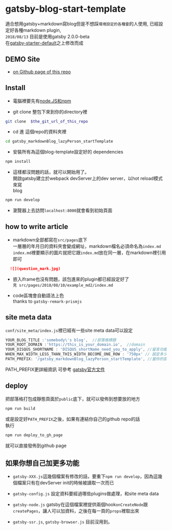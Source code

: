 # gatsby-blog-start-template
適合想用gatsby+markdown寫blog但是不想踩`環境設定的各種雷`的人使用,
已經設定好各種markdown plugin,  
`2018/08/13`  目前是使用gatsby 2.0.0-beta  
在[gatsby-starter-default](https://github.com/gatsbyjs/gatsby-starter-default)之上修改而成  



## DEMO Site
- [on Github page of this repo](https://akari0624.github.io/gatsby_markdownBlog_lazyPerson_startTemplate/)

## Install

- 電腦裡要先有[node.JS和npm](https://nodejs.org/en/download/)

- git clone 整包下來到你的directory裡  
```sh
git clone  $the_git_url_of_this_repo
```

- cd 進 這個repo的資料夾裡  
```sh
cd gatsby_markdownBlog_lazyPerson_startTemplate
```

- 安裝所有為這個blog-template設定好的 dependencies  
```sh
npm install
```

- 這樣都沒問題的話，就可以開始用了。  
開啟gatsby建立於webpack devServer上的dev server，以hot reload模式來寫  
blog
```sh
npm run develop
```  

- 瀏覽器上去訪問`localhost:8000`就會看到初始頁面

## how to write article 

- markdown全部都寫在`src/pages`底下  
一層層的年月日的資料夾會變成網址，markdown檔名必須命名為`index.md`  
`index.md`裡要顯示的圖片就把它跟`index.md`放在同一層，在markdown裡引用即可  
```markdown
  ![](question_mark.jpg)
```

- 嵌入iframe也沒有問題，該包進來的plugin都已經設定好了  
`見 src/pages/2018/08/10/example_md2/index.md`  

- code區塊會自動語法上色  
  thanks to `gatsby-remark-prismjs`



## site meta data
`conf/site_meta/index.js`裡已經有一些site meta data可以設定  
  ```javaScript
  YOUR_BLOG_TITLE :'somebody\'s blog',  //部落格標題
  YOUR_ROOT_DOMAIN :'https://this_is_your_domain.io',  //domain
  YOUR_DISQUS_SHORTNAME : 'DISQUS_shortName_need_you_to_apply', //留言功能的Disqus shortname,要啟用的話要自己去Disqus申請
  WHEN_MAX_WIDTH_LESS_THAN_THIS_WIDTH_BECOME_ONE_ROW : '750px' // 設定多少寬度以下兩欄的排版會變一欄  
  PATH_PREFIX: '/gatsby_markdownBlog_lazyPerson_startTemplate', //當你的部署環境是有webapp name的時候在用的，demo網站是放在這個repo的github page上，所以目前是這個repo的名稱
```
PATH_PREFIX更詳細資訊 可參考 [gatsby官方文件](https://www.gatsbyjs.org/docs/how-gatsby-works-with-github-pages/)


## deploy
把部落格打包成靜態頁面於`public`底下，就可以發佈到想要放的地方  
```sh
npm run build
```

或是設定好`PATH_PREFIX`之後，如果有連結你自己的github repo的話  
執行  
```sh
npm run deploy_to_gh_page
```
就可以直接發佈到github page

## 如果你想自己加更多功能

- `gatsby-XXX.js`這幾個檔案有修改的話，要重下`npm run develop`，因為這幾個檔案只有在devServer init的時候被讀取一次而已

- `gatsby-config.js` 設定資料要經過哪些plugins做處理，和site meta data


- `gatsby-node.js`  gatsby在這個檔案裡提供兩個hook`onCreateNode`跟`createPages`，讓人可以加資料，之後在每一頁的`props`裡取出來

- `gatsby-ssr.js`, `gatsby-browser.js` 目前沒用到。



